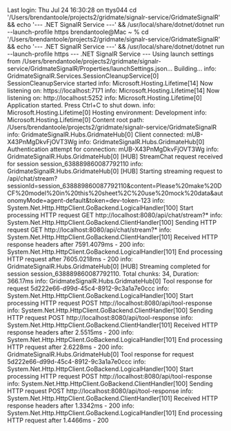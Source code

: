Last login: Thu Jul 24 16:30:28 on ttys044
cd '/Users/brendantoole/projects2/gridmate/signalr-service/GridmateSignalR' && echo '--- .NET SignalR Service ---' && /usr/local/share/dotnet/dotnet run --launch-profile https
brendantoole@Mac ~ % cd '/Users/brendantoole/projects2/gridmate/signalr-service/GridmateSignalR' && echo '--- .NET SignalR Service ---' && /usr/local/share/dotnet/dotnet run --launch-profile https
--- .NET SignalR Service ---
Using launch settings from /Users/brendantoole/projects2/gridmate/signalr-service/GridmateSignalR/Properties/launchSettings.json...
Building...
info: GridmateSignalR.Services.SessionCleanupService[0]
      SessionCleanupService started
info: Microsoft.Hosting.Lifetime[14]
      Now listening on: https://localhost:7171
info: Microsoft.Hosting.Lifetime[14]
      Now listening on: http://localhost:5252
info: Microsoft.Hosting.Lifetime[0]
      Application started. Press Ctrl+C to shut down.
info: Microsoft.Hosting.Lifetime[0]
      Hosting environment: Development
info: Microsoft.Hosting.Lifetime[0]
      Content root path: /Users/brendantoole/projects2/gridmate/signalr-service/GridmateSignalR
info: GridmateSignalR.Hubs.GridmateHub[0]
      Client connected: mUB-X43PnMgDkvFjOVT3Wg
info: GridmateSignalR.Hubs.GridmateHub[0]
      Authentication attempt for connection: mUB-X43PnMgDkvFjOVT3Wg
info: GridmateSignalR.Hubs.GridmateHub[0]
      [HUB] StreamChat request received for session session_638889860087792110
info: GridmateSignalR.Hubs.GridmateHub[0]
      [HUB] Starting streaming request to /api/chat/stream?sessionId=session_638889860087792110&content=Please%20make%20DCF%20model%20in%20this%20sheet%2C%20use%20mock%20data&autonomyMode=agent-default&token=dev-token-123
info: System.Net.Http.HttpClient.GoBackend.LogicalHandler[100]
      Start processing HTTP request GET http://localhost:8080/api/chat/stream?*
info: System.Net.Http.HttpClient.GoBackend.ClientHandler[100]
      Sending HTTP request GET http://localhost:8080/api/chat/stream?*
info: System.Net.Http.HttpClient.GoBackend.ClientHandler[101]
      Received HTTP response headers after 7591.4079ms - 200
info: System.Net.Http.HttpClient.GoBackend.LogicalHandler[101]
      End processing HTTP request after 7605.0218ms - 200
info: GridmateSignalR.Hubs.GridmateHub[0]
      [HUB] Streaming completed for session session_638889860087792110. Total chunks: 34, Duration: 366.17ms
info: GridmateSignalR.Hubs.GridmateHub[0]
      Tool response for request 5d222e66-d99d-45c4-8912-9c3a1a7e0ccc
info: System.Net.Http.HttpClient.GoBackend.LogicalHandler[100]
      Start processing HTTP request POST http://localhost:8080/api/tool-response
info: System.Net.Http.HttpClient.GoBackend.ClientHandler[100]
      Sending HTTP request POST http://localhost:8080/api/tool-response
info: System.Net.Http.HttpClient.GoBackend.ClientHandler[101]
      Received HTTP response headers after 2.5515ms - 200
info: System.Net.Http.HttpClient.GoBackend.LogicalHandler[101]
      End processing HTTP request after 2.6228ms - 200
info: GridmateSignalR.Hubs.GridmateHub[0]
      Tool response for request 5d222e66-d99d-45c4-8912-9c3a1a7e0ccc
info: System.Net.Http.HttpClient.GoBackend.LogicalHandler[100]
      Start processing HTTP request POST http://localhost:8080/api/tool-response
info: System.Net.Http.HttpClient.GoBackend.ClientHandler[100]
      Sending HTTP request POST http://localhost:8080/api/tool-response
info: System.Net.Http.HttpClient.GoBackend.ClientHandler[101]
      Received HTTP response headers after 1.3342ms - 200
info: System.Net.Http.HttpClient.GoBackend.LogicalHandler[101]
      End processing HTTP request after 1.4466ms - 200

